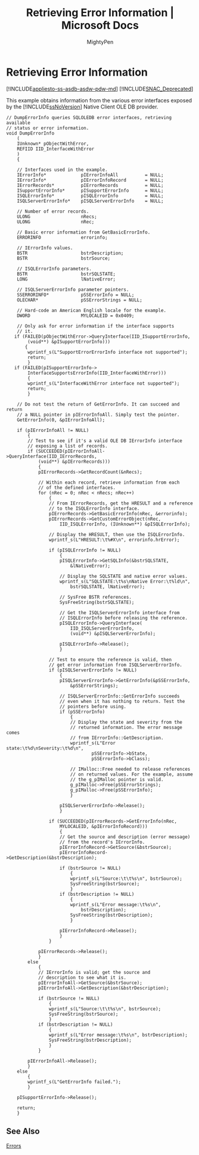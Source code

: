 ﻿---
title: "Retrieving Error Information | Microsoft Docs"
ms.custom: ""
ms.date: "03/14/2017"
ms.prod: sql
ms.prod_service: "database-engine, sql-database, sql-data-warehouse, pdw"
ms.reviewer: ""
ms.suite: "sql"
ms.technology: native-client
ms.tgt_pltfrm: ""
ms.topic: "reference"
helpviewer_keywords: 
  - "SQL Server Native Client OLE DB provider, errors"
  - "retrieving error information"
  - "errors [OLE DB], examples"
  - "OLE DB error handling, retrieving information"
  - "errors [OLE DB], retrieving information"
  - "OLE DB error handling, examples"
ms.assetid: 687b3c27-1a00-4122-8276-ea0f8fed895a
author: MightyPen
ms.author: genemi
manager: craigg
monikerRange: ">=aps-pdw-2016||=azuresqldb-current||=azure-sqldw-latest||>=sql-server-2016||=sqlallproducts-allversions||>=sql-server-linux-2017"
---
# Retrieving Error Information
[!INCLUDE[appliesto-ss-asdb-asdw-pdw-md](../../includes/appliesto-ss-asdb-asdw-pdw-md.md)]
[!INCLUDE[SNAC_Deprecated](../../includes/snac-deprecated.md)]

  This example obtains information from the various error interfaces exposed by the [!INCLUDE[ssNoVersion](../../includes/ssnoversion-md.md)] Native Client OLE DB provider.  
  
```  
// DumpErrorInfo queries SQLOLEDB error interfaces, retrieving available  
// status or error information.  
void DumpErrorInfo  
    (  
    IUnknown* pObjectWithError,  
    REFIID IID_InterfaceWithError  
    )  
    {  
  
    // Interfaces used in the example.  
    IErrorInfo*             pIErrorInfoAll          = NULL;  
    IErrorInfo*             pIErrorInfoRecord       = NULL;  
    IErrorRecords*          pIErrorRecords          = NULL;  
    ISupportErrorInfo*      pISupportErrorInfo      = NULL;  
    ISQLErrorInfo*          pISQLErrorInfo          = NULL;  
    ISQLServerErrorInfo*    pISQLServerErrorInfo    = NULL;  
  
    // Number of error records.  
    ULONG                   nRecs;  
    ULONG                   nRec;  
  
    // Basic error information from GetBasicErrorInfo.  
    ERRORINFO               errorinfo;  
  
    // IErrorInfo values.  
    BSTR                    bstrDescription;  
    BSTR                    bstrSource;  
  
    // ISQLErrorInfo parameters.  
    BSTR                    bstrSQLSTATE;  
    LONG                    lNativeError;  
  
    // ISQLServerErrorInfo parameter pointers.  
    SSERRORINFO*            pSSErrorInfo = NULL;  
    OLECHAR*                pSSErrorStrings = NULL;  
  
    // Hard-code an American English locale for the example.  
    DWORD                   MYLOCALEID = 0x0409;  
  
    // Only ask for error information if the interface supports  
    // it.  
   if (FAILED(pObjectWithError->QueryInterface(IID_ISupportErrorInfo,  
        (void**) &pISupportErrorInfo)))  
       {  
        wprintf_s(L"SupportErrorErrorInfo interface not supported");  
        return;  
        }  
   if (FAILED(pISupportErrorInfo->  
        InterfaceSupportsErrorInfo(IID_InterfaceWithError)))  
        {  
        wprintf_s(L"InterfaceWithError interface not supported");  
        return;  
        }  
  
    // Do not test the return of GetErrorInfo. It can succeed and return  
    // a NULL pointer in pIErrorInfoAll. Simply test the pointer.  
    GetErrorInfo(0, &pIErrorInfoAll);  
  
    if (pIErrorInfoAll != NULL)  
        {  
        // Test to see if it's a valid OLE DB IErrorInfo interface   
        // exposing a list of records.  
        if (SUCCEEDED(pIErrorInfoAll->QueryInterface(IID_IErrorRecords,  
            (void**) &pIErrorRecords)))  
            {  
            pIErrorRecords->GetRecordCount(&nRecs);  
  
            // Within each record, retrieve information from each  
            // of the defined interfaces.  
            for (nRec = 0; nRec < nRecs; nRec++)  
                {  
                // From IErrorRecords, get the HRESULT and a reference  
                // to the ISQLErrorInfo interface.  
                pIErrorRecords->GetBasicErrorInfo(nRec, &errorinfo);  
                pIErrorRecords->GetCustomErrorObject(nRec,  
                    IID_ISQLErrorInfo, (IUnknown**) &pISQLErrorInfo);  
  
                // Display the HRESULT, then use the ISQLErrorInfo.  
                wprintf_s(L"HRESULT:\t%#X\n", errorinfo.hrError);  
  
                if (pISQLErrorInfo != NULL)  
                    {  
                    pISQLErrorInfo->GetSQLInfo(&bstrSQLSTATE,   
                        &lNativeError);  
  
                    // Display the SQLSTATE and native error values.  
                    wprintf_s(L"SQLSTATE:\t%s\nNative Error:\t%ld\n",  
                        bstrSQLSTATE, lNativeError);  
  
                    // SysFree BSTR references.  
                    SysFreeString(bstrSQLSTATE);  
  
                    // Get the ISQLServerErrorInfo interface from  
                    // ISQLErrorInfo before releasing the reference.  
                    pISQLErrorInfo->QueryInterface(  
                        IID_ISQLServerErrorInfo,  
                        (void**) &pISQLServerErrorInfo);  
  
                    pISQLErrorInfo->Release();  
                    }  
  
                // Test to ensure the reference is valid, then  
                // get error information from ISQLServerErrorInfo.  
                if (pISQLServerErrorInfo != NULL)  
                    {  
                    pISQLServerErrorInfo->GetErrorInfo(&pSSErrorInfo,  
                        &pSSErrorStrings);  
  
                    // ISQLServerErrorInfo::GetErrorInfo succeeds  
                    // even when it has nothing to return. Test the  
                    // pointers before using.  
                    if (pSSErrorInfo)  
                        {  
                        // Display the state and severity from the  
                        // returned information. The error message comes  
                        // from IErrorInfo::GetDescription.  
                        wprintf_s(L"Error state:\t%d\nSeverity:\t%d\n",  
                                pSSErrorInfo->bState,  
                                pSSErrorInfo->bClass);  
  
                        // IMalloc::Free needed to release references  
                        // on returned values. For the example, assume  
                        // the g_pIMalloc pointer is valid.  
                        g_pIMalloc->Free(pSSErrorStrings);  
                        g_pIMalloc->Free(pSSErrorInfo);  
                        }  
  
                    pISQLServerErrorInfo->Release();  
                    }  
  
                if (SUCCEEDED(pIErrorRecords->GetErrorInfo(nRec,  
                    MYLOCALEID, &pIErrorInfoRecord)))  
                    {  
                    // Get the source and description (error message)  
                    // from the record's IErrorInfo.  
                    pIErrorInfoRecord->GetSource(&bstrSource);  
                    pIErrorInfoRecord->GetDescription(&bstrDescription);  
  
                    if (bstrSource != NULL)  
                        {  
                        wprintf_s(L"Source:\t\t%s\n", bstrSource);  
                        SysFreeString(bstrSource);  
                        }  
                    if (bstrDescription != NULL)  
                        {  
                        wprintf_s(L"Error message:\t%s\n",  
                            bstrDescription);  
                        SysFreeString(bstrDescription);  
                        }  
  
                    pIErrorInfoRecord->Release();  
                    }  
                }  
  
            pIErrorRecords->Release();  
            }  
        else  
            {  
            // IErrorInfo is valid; get the source and  
            // description to see what it is.  
            pIErrorInfoAll->GetSource(&bstrSource);  
            pIErrorInfoAll->GetDescription(&bstrDescription);  
  
            if (bstrSource != NULL)  
                {  
                wprintf_s(L"Source:\t\t%s\n", bstrSource);  
                SysFreeString(bstrSource);  
                }  
            if (bstrDescription != NULL)  
                {  
                wprintf_s(L"Error message:\t%s\n", bstrDescription);  
                SysFreeString(bstrDescription);  
                }  
            }  
  
        pIErrorInfoAll->Release();  
        }  
    else  
        {  
        wprintf_s(L"GetErrorInfo failed.");  
        }  
  
    pISupportErrorInfo->Release();  
  
    return;  
    }  
```  
  
## See Also  
 [Errors](../../relational-databases/native-client-ole-db-errors/errors.md)  
  
  
